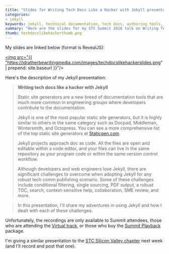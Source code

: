 ```yaml
---
title: "Slides for Writing Tech Docs Like a Hacker with Jekyll presentation"
categories:
- jekyll
keywords: jekyll, technical documentation, tech docs, authoring tools, markdown, markdown authoring tools
summary: "Here are the slides for my STC Summit 2016 talk on Writing Tech Docs Like a Hacker with Jekyll presentation. In this presentation, I introduce the tech comm conference attendees to Jekyll and how it can be used for authoring technical documentation. I'll try to demo a few of the tasks I describe."
thumb: techdocslikehackerthumb.png
---
```


My slides are linked below (format is RevealJS):

<a href="https://idratherbewriting.com/files/jekyllwritetechdocslikehackerstc/index.html#/"><img src="{{ "https://idratherbewritingmedia.com/images/techdocslikehackerslides.png" | prepend: site.baseurl }}"/></a>

Here's the description of my Jekyll presentation: 

> **Writing tech docs like a hacker with Jekyll**
>
>Static site generators are a new breed of documentation tools that are much more common in engineering groups where developers contribute to the documentation.
>
>Jekyll is one of the most popular static site generators, but it is highly similar to others in the same category such as Docpad, Middleman, Wintersmith, and Octopress. You can see a more comprehensive list of the top static site generators at [Staticgen.com](http://www.staticgen.com). 
>
>Jekyll projects approach doc as code. All the files are open and editable within a code editor, and your files can live in the same repository as your program code or within the same version control workflow. 
>
>Although developers and web engineers love Jekyll, there are significant challenges to overcome when adopting Jekyll for any robust tech comm publishing scenario. Some of these challenges include conditional filtering, single sourcing, PDF output, a robust TOC, search, context-sensitive help, collaboration, SME review, and more. 

>In this presentation, I'll share my adventures in using Jekyll and how I dealt with each of these challenges.

Unfortunately, the recordings are only available to Summit attendees, those who are attending the [Virtual track](http://summit.stc.org/virtual-track/), or those who buy the [Summit Playback](http://www.stc.org/education/technical-communications-summit/summit-playback) package.

I'm giving a similar presentation to the [STC Silicon Valley chapter](http://www.stc-siliconvalley.org/2016/05/02/may-23-2016-writing-tech-docs-like-a-hacker-with-jekyll/) next week (and I'll record and post that one).